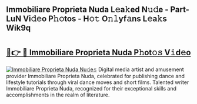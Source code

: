 ## Immobiliare Proprieta Nuda L𝚎a𝚔ed N𝚞𝚍e - Part-LuN Vi𝚍𝚎o P𝚑𝚘tos - H𝚘𝚝 O𝚗𝚕yf𝚊ns L𝚎a𝚔s Wik9q

# <h2><a href="http://kf1wdt.oniu.top/?m=Immobiliare+Proprieta+Nuda">🔗👉 🔴 Immobiliare Proprieta Nuda P𝚑ot𝚘𝚜 V𝚒d𝚎o</a></h2>

[![Immobiliare Proprieta Nuda Nu𝚍e𝚜](https://i.imgur.com/0qMVB7G.gif)](http://kf1wdt.oniu.top/?m=Immobiliare+Proprieta+Nuda)
Digital media artist and amusement provider Immobiliare Proprieta Nuda, celebrated for publishing dance and lifestyle tutorials through viral dance moves and short films. Talented writer Immobiliare Proprieta Nuda, recognized for their exceptional skills and accomplishments in the realm of literature.  
